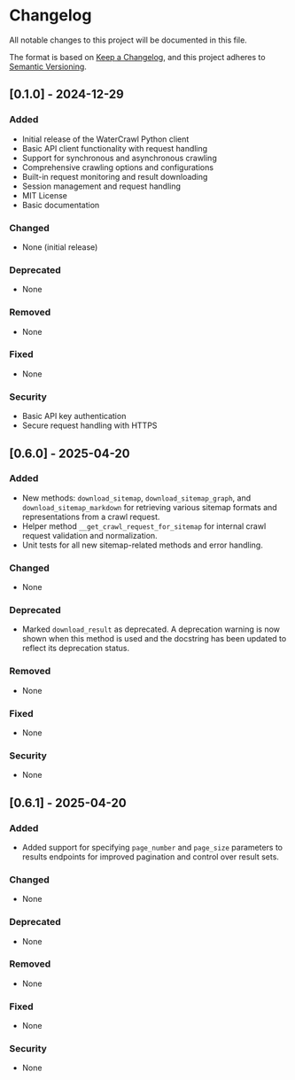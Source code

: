 # Changelog

All notable changes to this project will be documented in this file.

The format is based on [Keep a Changelog](https://keepachangelog.com/en/1.0.0/),
and this project adheres to [Semantic Versioning](https://semver.org/spec/v2.0.0.html).

## [0.1.0] - 2024-12-29

### Added
- Initial release of the WaterCrawl Python client
- Basic API client functionality with request handling
- Support for synchronous and asynchronous crawling
- Comprehensive crawling options and configurations
- Built-in request monitoring and result downloading
- Session management and request handling
- MIT License
- Basic documentation

### Changed
- None (initial release)

### Deprecated
- None

### Removed
- None

### Fixed
- None

### Security
- Basic API key authentication
- Secure request handling with HTTPS

## [0.6.0] - 2025-04-20

### Added
- New methods: `download_sitemap`, `download_sitemap_graph`, and `download_sitemap_markdown` for retrieving various sitemap formats and representations from a crawl request.
- Helper method `__get_crawl_request_for_sitemap` for internal crawl request validation and normalization.
- Unit tests for all new sitemap-related methods and error handling.

### Changed
- None

### Deprecated
- Marked `download_result` as deprecated. A deprecation warning is now shown when this method is used and the docstring has been updated to reflect its deprecation status.

### Removed
- None

### Fixed
- None

### Security
- None

## [0.6.1] - 2025-04-20

### Added
- Added support for specifying `page_number` and `page_size` parameters to results endpoints for improved pagination and control over result sets.

### Changed
- None

### Deprecated
- None

### Removed
- None

### Fixed
- None

### Security
- None
